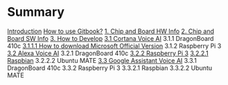 # Summary

[Introduction](README.md)
[How to use Gitbook?](how-to-use-gitbook.md)
[1. Chip and Board HW Info](1-chip-and-board-hw-info.md)
[2. Chip and Board SW Info](2-chip-and-board-sw-info.md)
[3. How to Develop](3-how-to-develop.md)
    [3.1 Cortana Voice AI](3-1-cortana-voice-aimd.md)
        3.1.1 DragonBoard 410c
        [3.1.1.1 How to download Microsoft Official Version](3111-how-to-download-microsoft-official-version.md)
        3.1.2 Raspberry Pi 3
    [3.2 Alexa Voice AI](32-alexa-voice-ai.md)
        3.2.1 DragonBoard 410c
        [3.2.2 Raspberry Pi 3](322-raspberry-pi-3.md)
            [3.2.2.1 Raspbian](3221-raspbian.md)
            3.2.2.2 Ubuntu MATE
    [3.3 Google Assistant Voice AI](3-3-google-assistant-aimd.md)
        3.3.1 DragonBoard 410c
        3.3.2 Raspberry Pi 3
            3.3.2.1 Raspbian
            3.3.2.2 Ubuntu MATE

